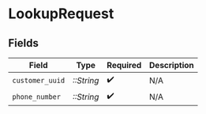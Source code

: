 # LookupRequest


## Fields

| Field              | Type               | Required           | Description        |
| ------------------ | ------------------ | ------------------ | ------------------ |
| `customer_uuid`    | *::String*         | :heavy_check_mark: | N/A                |
| `phone_number`     | *::String*         | :heavy_check_mark: | N/A                |